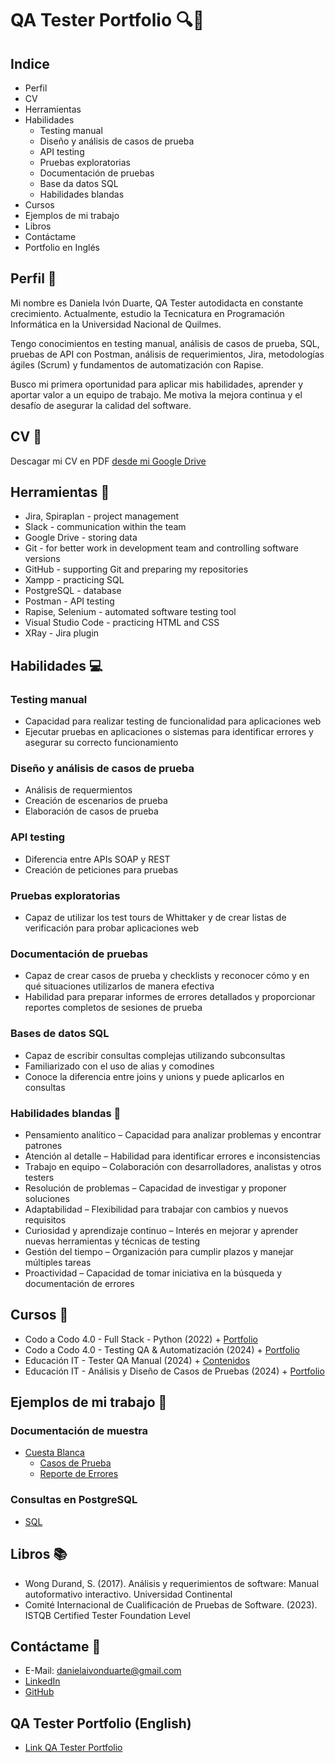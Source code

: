 # QA Tester Portfolio 🔍🐞
## Indice
* Perfil
* CV
* Herramientas
* Habilidades
    - Testing manual
    - Diseño y análisis de casos de prueba
    - API testing
    - Pruebas exploratorias
    - Documentación de pruebas
    - Base da datos SQL
    - Habilidades blandas
* Cursos
* Ejemplos de mi trabajo
* Libros
* Contáctame
* Portfolio en Inglés

## Perfil 👋
Mi nombre es Daniela Ivón Duarte, QA Tester autodidacta en constante crecimiento. Actualmente, estudio la Tecnicatura en Programación Informática en la Universidad Nacional de Quilmes.  

Tengo conocimientos en testing manual, análisis de casos de prueba, SQL, pruebas de API con Postman, análisis de requerimientos, Jira, metodologías ágiles (Scrum) y fundamentos de automatización con Rapise.  

Busco mi primera oportunidad para aplicar mis habilidades, aprender y aportar valor a un equipo de trabajo. Me motiva la mejora continua y el desafío de asegurar la calidad del software.

## CV 📝
Descagar mi CV en PDF [desde mi Google Drive](https://drive.google.com/file/d/1Vpvc-s4HcCOv32mof_jWA5932k9PZY3m/view?usp=drive_link)

## Herramientas 🔧
* Jira, Spiraplan - project management
* Slack - communication within the team
* Google Drive - storing data
* Git - for better work in development team and controlling software versions
* GitHub - supporting Git and preparing my repositories
* Xampp - practicing SQL
* PostgreSQL - database
* Postman - API testing
* Rapise, Selenium - automated software testing tool
* Visual Studio Code - practicing HTML and CSS
* XRay - Jira plugin

## Habilidades 💻
### Testing manual
* Capacidad para realizar testing de funcionalidad para aplicaciones web
* Ejecutar pruebas en aplicaciones o sistemas para identificar errores y asegurar su correcto funcionamiento 

### Diseño y análisis de casos de prueba
* Análisis de requermientos
* Creación de escenarios de prueba
* Elaboración de casos de prueba

### API testing
* Diferencia entre APIs SOAP y REST
* Creación de peticiones para pruebas

### Pruebas exploratorias
* Capaz de utilizar los test tours de Whittaker y de crear listas de verificación para probar aplicaciones web

### Documentación de pruebas
* Capaz de crear casos de prueba y checklists y reconocer cómo y en qué situaciones utilizarlos de manera efectiva
* Habilidad para preparar informes de errores detallados y proporcionar reportes completos de sesiones de prueba

### Bases de datos SQL
* Capaz de escribir consultas complejas utilizando subconsultas
* Familiarizado con el uso de alias y comodines
* Conoce la diferencia entre joins y unions y puede aplicarlos en consultas

### Habilidades blandas 📁
* Pensamiento analítico – Capacidad para analizar problemas y encontrar patrones
* Atención al detalle – Habilidad para identificar errores e inconsistencias
* Trabajo en equipo – Colaboración con desarrolladores, analistas y otros testers
* Resolución de problemas – Capacidad de investigar y proponer soluciones
* Adaptabilidad – Flexibilidad para trabajar con cambios y nuevos requisitos
* Curiosidad y aprendizaje continuo – Interés en mejorar y aprender nuevas herramientas y técnicas de testing
* Gestión del tiempo – Organización para cumplir plazos y manejar múltiples tareas
* Proactividad – Capacidad de tomar iniciativa en la búsqueda y documentación de errores

## Cursos 📓
* Codo a Codo 4.0 - Full Stack - Python (2022) + [Portfolio](https://github.com/IvonDuarte1989/pasteleria)
* Codo a Codo 4.0 - Testing QA & Automatización (2024) + [Portfolio](https://github.com/IvonDuarte1989/CodoACodoTesting-Automatizacion)
* Educación IT - Tester QA Manual (2024) + [Contenidos](https://github.com/IvonDuarte1989/EducacionITTesterManual/blob/main/README.md)
* Educación IT - Análisis y Diseño de Casos de Pruebas (2024) + [Portfolio](https://github.com/IvonDuarte1989/EducacionITCasosDePrueba)

## Ejemplos de mi trabajo 🔬
### Documentación de muestra 
* [Cuesta Blanca](https://www.cuestablanca.com/)
  - [Casos de Prueba](https://docs.google.com/spreadsheets/d/19USPOfThNPuMei1hHb9Ey3YkZm2NhyfaYo6mJUIU_O4/edit?usp=drive_link)
  - [Reporte de Errores](https://docs.google.com/spreadsheets/d/1ObkLRDAbsNiAP2ZGg-Ry9xcW6SxNy868uwi5Wn9tC18/edit?usp=drive_link)

### Consultas en PostgreSQL
* [SQL](https://docs.google.com/document/d/1oS9i0QEwOG0rfQScSPTxb5-Qv2cJfLX9QTXc7C3nSHc/edit?usp=drive_link)

## Libros 📚
* Wong Durand, S. (2017). Análisis y requerimientos de software: Manual autoformativo interactivo. Universidad Continental
* Comité Internacional de Cualificación de Pruebas de Software. (2023). ISTQB Certified Tester Foundation Level

## Contáctame 📩
* E-Mail: danielaivonduarte@gmail.com
* [LinkedIn](https://www.linkedin.com/in/daniela-ivon-duarte/)
* [GitHub](https://github.com/IvonDuarte1989)

## QA Tester Portfolio (English)
* [Link QA Tester Portfolio](https://qatesterportfolio.netlify.app/)


  
